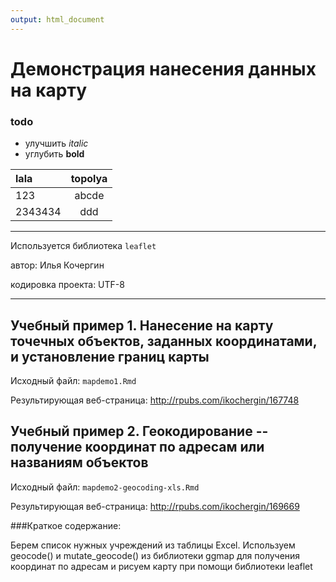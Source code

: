 ```yaml
---
output: html_document
---
```

# Демонстрация нанесения данных на карту


### todo 

* улучшить *italic*
* углубить **bold** 

| lala | topolya |
|:----|:------:|
|123 | abcde|
|2343434| ddd| 

* * *


Используется библиотека `leaflet`

автор: Илья Кочергин

кодировка проекта: UTF-8
_ _ _

## Учебный пример 1. Нанесение на карту точечных объектов, заданных координатами, и установление границ карты 

Исходный файл:  `mapdemo1.Rmd`

Результирующая веб-страница:
<http://rpubs.com/ikochergin/167748>


## Учебный пример 2. Геокодирование -- получение координат по адресам или названиям объектов

Исходный файл:  `mapdemo2-geocoding-xls.Rmd`

Результирующая веб-страница:
<http://rpubs.com/ikochergin/169669>

###Краткое содержание:

Берем список нужных учреждений из таблицы Excel.
Используем geocode() и mutate_geocode() из библиотеки ggmap  для получения координат по адресам и рисуем карту при помощи библиотеки leaflet
